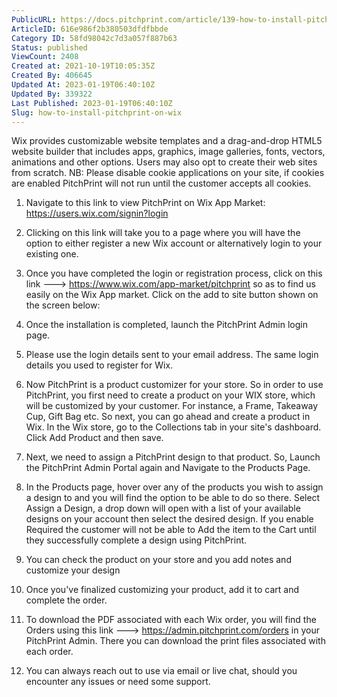 ```yaml
---
PublicURL: https://docs.pitchprint.com/article/139-how-to-install-pitchprint-on-wix
ArticleID: 616e986f2b380503dfdfbbde
Category ID: 58fd98042c7d3a057f887b63
Status: published
ViewCount: 2408
Created at: 2021-10-19T10:05:35Z
Created By: 406645
Updated At: 2023-01-19T06:40:10Z
Updated By: 339322
Last Published: 2023-01-19T06:40:10Z
Slug: how-to-install-pitchprint-on-wix
---
```



 Wix provides customizable website templates and a drag-and-drop HTML5 website builder that includes apps, graphics, image galleries, fonts, vectors, animations and other options. Users may also opt to create their web sites from scratch.
NB: Please disable cookie applications on your site, if cookies are enabled PitchPrint will not run until the customer accepts all cookies.
 1. Navigate to this link to view PitchPrint on Wix App Market: 
https://users.wix.com/signin?login
 2. Clicking on this link will take you to a page where you will have the option to either register a new Wix account or alternatively login to your existing one.

 3. Once you have completed the login or registration process, click on this link ---> 
https://www.wix.com/app-market/pitchprint so as to find us easily on the Wix App market. Click on the add to site button shown on the screen below:

 4. Once the installation is completed, launch the PitchPrint Admin login page.

 5. Please use the login details sent to your email address. The same login details you used to register for Wix. 
 6. Now PitchPrint is a product customizer for your store. So in order to use PitchPrint, you first need to create a product on your WIX store, which will be customized by your customer. For instance, a Frame, Takeaway Cup, Gift Bag etc. So next, you can go ahead and create a product in Wix. In the Wix store, go to the Collections tab in your site's dashboard. Click Add Product and then save.

 7. Next, we need to assign a PitchPrint design to that product. So, Launch the PitchPrint Admin Portal again and Navigate to the Products Page.

 8. In the Products page, hover over any of the products you wish to assign a design to and you will find the option to be able to do so there. Select Assign a Design, a drop down will open with a list of your available designs on your account then select the desired design. If you enable Required the customer will not be able to Add the item to the Cart until they successfully complete a design using PitchPrint. 

 9. You can check the product on your store and you add notes and customize your design

 10. Once you've finalized customizing your product, add it to cart and complete the order. 
 11. To download the PDF associated with each Wix order, you will find the Orders using this link ---> 
https://admin.pitchprint.com/orders in your PitchPrint Admin. There you can download the print files associated with each order. 
 12. You can always reach out to use via email or live chat, should you encounter any issues or need some support.